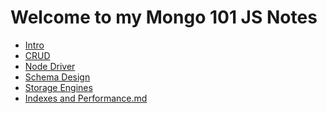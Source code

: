 # Welcome to my Mongo 101 JS Notes

<ul>
<li><a href="Introduction.md">Intro</a></li>
<li><a href="CRUD.md">CRUD</a></li>
<li><a href="Node JS Driver.md">Node Driver</a></li>
<li><a href="Schema Design.md">Schema Design</a></li>
<li><a href="Storage Engines.md">Storage Engines</a></li>
<li><a href="Indexes and Performance.md">Indexes and Performance.md</a></li>
</ul>
